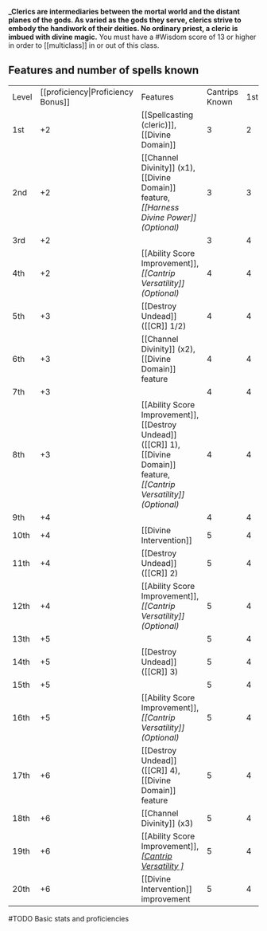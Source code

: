 **_Clerics are intermediaries between the mortal world and the distant planes of the gods. As varied as the gods they serve, clerics strive to embody the handiwork of their deities. No ordinary priest, a cleric is imbued with divine magic.**
You must have a #Wisdom score of 13 or higher in order to [[multiclass]] in or out of this class.

## Features and number of spells known

|       |                   |                                                                                                                                   |                |     |     |     |     |     |     |     |     |     |
| ----- | ----------------- | --------------------------------------------------------------------------------------------------------------------------------- | -------------- | --- | --- | --- | --- | --- | --- | --- | --- | --- |
| Level | [[proficiency\|Proficiency Bonus]] | Features                                                                                                                          | Cantrips Known | 1st | 2nd | 3rd | 4th | 5th | 6th | 7th | 8th | 9th |
| 1st   | +2                | [[Spellcasting (cleric)]], [[Divine Domain]]                                                                                      | 3              | 2   | -   | -   | -   | -   | -   | -   | -   | -   |
| 2nd   | +2                | [[Channel Divinity]] (x1), [[Divine Domain]] feature, _[[Harness Divine Power]] (Optional)_                                       | 3              | 3   | -   | -   | -   | -   | -   | -   | -   | -   |
| 3rd   | +2                |                                                                                                                                   | 3              | 4   | 2   | -   | -   | -   | -   | -   | -   | -   |
| 4th   | +2                | [[Ability Score Improvement]], _[[Cantrip Versatility]] (Optional)_                                                       | 4              | 4   | 3   | -   | -   | -   | -   | -   | -   | -   |
| 5th   | +3                | [[Destroy Undead]] ([[CR]] 1/2)                                                                                                       | 4              | 4   | 3   | 2   | -   | -   | -   | -   | -   | -   |
| 6th   | +3                | [[Channel Divinity]] (x2), [[Divine Domain]] feature                                                                              | 4              | 4   | 3   | 3   | -   | -   | -   | -   | -   | -   |
| 7th   | +3                |                                                                                                                                   | 4              | 4   | 3   | 3   | 1   | -   | -   | -   | -   | -   |
| 8th   | +3                | [[Ability Score Improvement]], [[Destroy Undead]] ([[CR]] 1), [[Divine Domain]] feature, _[[Cantrip Versatility]] (Optional)_ | 4              | 4   | 3   | 3   | 2   | -   | -   | -   | -   | -   |
| 9th   | +4                |                                                                                                                                   | 4              | 4   | 3   | 3   | 3   | 1   | -   | -   | -   | -   |
| 10th  | +4                | [[Divine Intervention]]                                                                                                           | 5              | 4   | 3   | 3   | 3   | 2   | -   | -   | -   | -   |
| 11th  | +4                | [[Destroy Undead]] ([[CR]] 2)                                                                                                         | 5              | 4   | 3   | 3   | 3   | 2   | 1   | -   | -   | -   |
| 12th  | +4                | [[Ability Score Improvement]], _[[Cantrip Versatility]] (Optional)_                                                       | 5              | 4   | 3   | 3   | 3   | 2   | 1   | -   | -   | -   |
| 13th  | +5                |                                                                                                                                   | 5              | 4   | 3   | 3   | 3   | 2   | 1   | 1   | -   | -   |
| 14th  | +5                | [[Destroy Undead]] ([[CR]] 3)                                                                                                         | 5              | 4   | 3   | 3   | 3   | 2   | 1   | 1   | -   | -   |
| 15th  | +5                |                                                                                                                                   | 5              | 4   | 3   | 3   | 3   | 2   | 1   | 1   | 1   | -   |
| 16th  | +5                | [[Ability Score Improvement]], _[[Cantrip Versatility]] (Optional)_                                                       | 5              | 4   | 3   | 3   | 3   | 2   | 1   | 1   | 1   | -   |
| 17th  | +6                | [[Destroy Undead]] ([[CR]] 4), [[Divine Domain]] feature                                                                              | 5              | 4   | 3   | 3   | 3   | 2   | 1   | 1   | 1   | 1   |
| 18th  | +6                | [[Channel Divinity]] (x3)                                                                                                         | 5              | 4   | 3   | 3   | 3   | 3   | 1   | 1   | 1   | 1   |
| 19th  | +6                | [[Ability Score Improvement]], _[[Cantrip Versatility ]](Optional)_                                                       | 5              | 4   | 3   | 3   | 3   | 3   | 2   | 1   | 1   | 1   |
| 20th  | +6                | [[Divine Intervention]] improvement                                                                                               | 5              | 4   | 3   | 3   | 3   | 3   | 2   | 2   | 1   | 1   |


#TODO Basic stats and proficiencies
